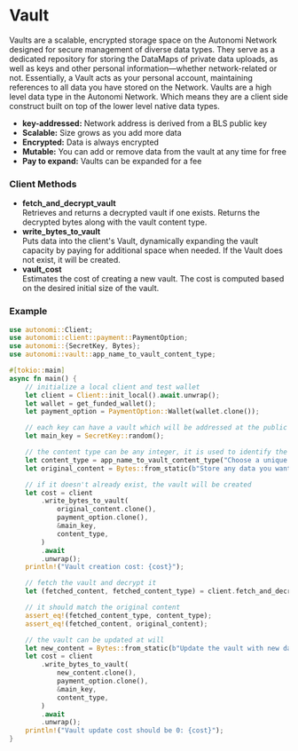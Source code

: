 # Vault

Vaults are a scalable, encrypted storage space on the Autonomi Network designed for secure management of diverse data types. They serve as a dedicated repository for storing the DataMaps of private data uploads, as well as keys and other personal information—whether network-related or not. Essentially, a Vault acts as your personal account, maintaining references to all data you have stored on the Network. Vaults are a high level data type in the Autonomi Network. Which means they are a client side construct built on top of the lower level native data types.

* **key-addressed:** Network address is derived from a BLS public key
* **Scalable:** Size grows as you add more data
* **Encrypted:** Data is always encrypted
* **Mutable:** You can add or remove data from the vault at any time for free
* **Pay to expand:** Vaults can be expanded for a fee

### Client Methods

* **fetch\_and\_decrypt\_vault**\
  Retrieves and returns a decrypted vault if one exists. Returns the decrypted bytes along with the vault content type.
* **write\_bytes\_to\_vault**\
  Puts data into the client's Vault, dynamically expanding the vault capacity by paying for additional space when needed. If the Vault does not exist, it will be created.
* **vault\_cost**\
  Estimates the cost of creating a new vault. The cost is computed based on the desired initial size of the vault.

### Example

```rust
use autonomi::Client;
use autonomi::client::payment::PaymentOption;
use autonomi::{SecretKey, Bytes};
use autonomi::vault::app_name_to_vault_content_type;

#[tokio::main]
async fn main() {
    // initialize a local client and test wallet
    let client = Client::init_local().await.unwrap();
    let wallet = get_funded_wallet();
    let payment_option = PaymentOption::Wallet(wallet.clone());

    // each key can have a vault which will be addressed at the public key (easy to find!)
    let main_key = SecretKey::random();

    // the content type can be any integer, it is used to identify the type of data in the vault
    let content_type = app_name_to_vault_content_type("Choose a unique name for your app here");
    let original_content = Bytes::from_static(b"Store any data you want in the vault");

    // if it doesn't already exist, the vault will be created
    let cost = client
        .write_bytes_to_vault(
            original_content.clone(),
            payment_option.clone(),
            &main_key,
            content_type,
        )
        .await
        .unwrap();
    println!("Vault creation cost: {cost}");

    // fetch the vault and decrypt it
    let (fetched_content, fetched_content_type) = client.fetch_and_decrypt_vault(&main_key).await.unwrap();

    // it should match the original content
    assert_eq!(fetched_content_type, content_type);
    assert_eq!(fetched_content, original_content);

    // the vault can be updated at will
    let new_content = Bytes::from_static(b"Update the vault with new data");
    let cost = client
        .write_bytes_to_vault(
            new_content.clone(),
            payment_option.clone(),
            &main_key,
            content_type,
        )
        .await
        .unwrap();
    println!("Vault update cost should be 0: {cost}");
}
```
